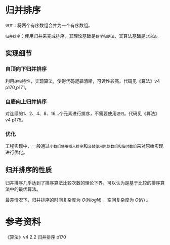 # 归并排序

`归并`：将两个有序数组合并为一个有序数组。

`归并排序`：使用归并来完成排序，其理论基础是`数学归纳法`，其算法基础是`分治法`。

## 实现细节

### 自顶向下归并排序

利用`递归`特性，实现算法，使得代码逻辑清晰，可读性较高。代码见《算法》v4 p170,p171。

### 自底向上归并排序

对连续的1、2、4、8、16...个元素进行排序，不需要使用`递归`。代码见《算法》v4 p175。

### 优化

工程实现中，一般通过`小数组使用插入排序`和`交替使用原始数组和临时数组`来对原始实现进行优化。

## 归并排序的性质

归并排序几乎达到了排序算法比较次数的理论下界，可以认为是基于比较的排序算法中的最优算法。

最差情况下，归并排序的时间复杂度为 $O(NlogN)$ ，空间复杂度为 $O(N)$ 。

# 参考资料

《算法》v4 2.2 归并排序 p170